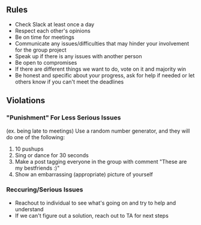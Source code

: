 ## Rules
  - Check Slack at least once a day
  - Respect each other's opinions
  - Be on time for meetings
  - Communicate any issues/difficulties that may hinder your involvement for the group project
  - Speak up if there is any issues with another person
  - Be open to compromises
  - If there are different things we want to do, vote on it and majority win
  - Be honest and specific about your progress, ask for help if needed or let others know if you can't meet the deadlines
  
## Violations

### "Punishment" For Less Serious Issues
(ex. being late to meetings)
Use a random number generator, and they will do one of the following:
  1. 10 pushups
  2. Sing or dance for 30 seconds
  3. Make a post tagging everyone in the group with comment "These are my bestfriends :)"
  4. Show an embarrassing (appropriate) picture of yourself

### Reccuring/Serious Issues
  - Reachout to individual to see what's going on and try to help and understand
  - If we can't figure out a solution, reach out to TA for next steps
